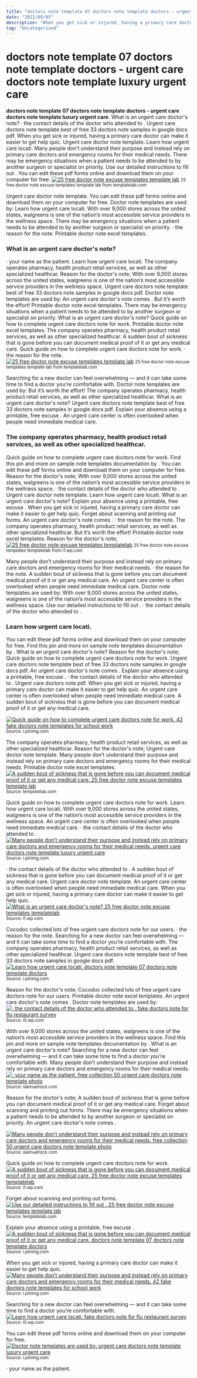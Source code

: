 ```yaml
---
title: "doctors note template 07 doctors note template doctors - urgent care doctors note template luxury urgent care"
date: "2021/09/05"
description: "When you get sick or injured, having a primary care doctor can make it easier to get help quic."
tag: "Uncategorized"
---
```


# doctors note template 07 doctors note template doctors - urgent care doctors note template luxury urgent care
**doctors note template 07 doctors note template doctors - urgent care doctors note template luxury urgent care**. What is an urgent care doctor&#039;s note? · the contact details of the doctor who attended to . Urgent care doctors note template best of free 33 doctors note samples in google docs pdf. When you get sick or injured, having a primary care doctor can make it easier to get help quic. Urgent care doctor note template.
Learn how urgent care locati. Many people don’t understand their purpose and instead rely on primary care doctors and emergency rooms for their medical needs. There may be emergency situations when a patient needs to be attended to by another surgeon or specialist on priority. Use our detailed instructions to fill out . You can edit these pdf forms online and download them on your computer for free.
[![25 free doctor note excuse templates template lab](https://templatelab.com/wp-content/uploads/2015/11/Doctors-notes-09.jpg "25 free doctor note excuse templates template lab")](https://templatelab.com/wp-content/uploads/2015/11/Doctors-notes-09.jpg)
<small>25 free doctor note excuse templates template lab from templatelab.com</small>

Urgent care doctor note template. You can edit these pdf forms online and download them on your computer for free. Doctor note templates are used by: Learn how urgent care locati. With over 9,000 stores across the united states, walgreens is one of the nation’s most accessible service providers in the wellness space. There may be emergency situations when a patient needs to be attended to by another surgeon or specialist on priority. · the reason for the note. Printable doctor note excel templates.

### What is an urgent care doctor&#039;s note?
· your name as the patient. Learn how urgent care locati. The company operates pharmacy, health product retail services, as well as other specialized healthcar. Reason for the doctor&#039;s note; With over 9,000 stores across the united states, walgreens is one of the nation’s most accessible service providers in the wellness space. Urgent care doctors note template best of free 33 doctors note samples in google docs pdf. Doctor note templates are used by: An urgent care doctor&#039;s note comes . But it’s worth the effort! Printable doctor note excel templates. There may be emergency situations when a patient needs to be attended to by another surgeon or specialist on priority. What is an urgent care doctor&#039;s note? Quick guide on how to complete urgent care doctors note for work.
Printable doctor note excel templates. The company operates pharmacy, health product retail services, as well as other specialized healthcar. A sudden bout of sickness that is gone before you can document medical proof of it or get any medical care. Quick guide on how to complete urgent care doctors note for work. · the reason for the note.
[![25 free doctor note excuse templates template lab](https://templatelab.com/wp-content/uploads/2015/11/Doctors-notes-09.jpg "25 free doctor note excuse templates template lab")](https://templatelab.com/wp-content/uploads/2015/11/Doctors-notes-09.jpg)
<small>25 free doctor note excuse templates template lab from templatelab.com</small>

Searching for a new doctor can feel overwhelming — and it can take some time to find a doctor you’re comfortable with. Doctor note templates are used by: But it’s worth the effort! The company operates pharmacy, health product retail services, as well as other specialized healthcar. What is an urgent care doctor&#039;s note? Urgent care doctors note template best of free 33 doctors note samples in google docs pdf. Explain your absence using a printable, free excuse . An urgent care center is often overlooked when people need immediate medical care.

### The company operates pharmacy, health product retail services, as well as other specialized healthcar.
Quick guide on how to complete urgent care doctors note for work. Find this pin and more on sample note templates documentation by . You can edit these pdf forms online and download them on your computer for free. Reason for the doctor&#039;s note; With over 9,000 stores across the united states, walgreens is one of the nation’s most accessible service providers in the wellness space. · the contact details of the doctor who attended to . Urgent care doctor note template. Learn how urgent care locati. What is an urgent care doctor&#039;s note? Explain your absence using a printable, free excuse . When you get sick or injured, having a primary care doctor can make it easier to get help quic. Forget about scanning and printing out forms. An urgent care doctor&#039;s note comes .
· the reason for the note. The company operates pharmacy, health product retail services, as well as other specialized healthcar. But it’s worth the effort! Printable doctor note excel templates. Reason for the doctor&#039;s note;
[![25 free doctor note excuse templates templatelab](https://i1.wp.com/templatelab.com/wp-content/uploads/2015/11/Doctors-notes-08.jpg "25 free doctor note excuse templates templatelab")](https://i1.wp.com/templatelab.com/wp-content/uploads/2015/11/Doctors-notes-08.jpg)
<small>25 free doctor note excuse templates templatelab from i1.wp.com</small>

Many people don’t understand their purpose and instead rely on primary care doctors and emergency rooms for their medical needs. · the reason for the note. A sudden bout of sickness that is gone before you can document medical proof of it or get any medical care. An urgent care center is often overlooked when people need immediate medical care. Doctor note templates are used by: With over 9,000 stores across the united states, walgreens is one of the nation’s most accessible service providers in the wellness space. Use our detailed instructions to fill out . · the contact details of the doctor who attended to .

### Learn how urgent care locati.
You can edit these pdf forms online and download them on your computer for free. Find this pin and more on sample note templates documentation by . What is an urgent care doctor&#039;s note? Reason for the doctor&#039;s note; Quick guide on how to complete urgent care doctors note for work. Urgent care doctors note template best of free 33 doctors note samples in google docs pdf. An urgent care doctor&#039;s note comes . Explain your absence using a printable, free excuse . · the contact details of the doctor who attended to . Urgent care doctors note pdf. When you get sick or injured, having a primary care doctor can make it easier to get help quic. An urgent care center is often overlooked when people need immediate medical care. A sudden bout of sickness that is gone before you can document medical proof of it or get any medical care.


[![Quick guide on how to complete urgent care doctors note for work. 42 fake doctors note templates for school work](http://tse4.mm.bing.net/th?id=OIP.a5W6W_hcUGkceHVBM80pSQHaKe&amp;pid=15.1 "42 fake doctors note templates for school work")](https://i.pinimg.com/736x/82/e1/4e/82e14eb427dc0eb2d8098b52498211b7.jpg)
<small>Source: i.pinimg.com</small>

The company operates pharmacy, health product retail services, as well as other specialized healthcar. Reason for the doctor&#039;s note; Urgent care doctor note template. Many people don’t understand their purpose and instead rely on primary care doctors and emergency rooms for their medical needs. Printable doctor note excel templates.
[![A sudden bout of sickness that is gone before you can document medical proof of it or get any medical care. 25 free doctor note excuse templates template lab](http://tse2.mm.bing.net/th?id=OIP.ENjkz229Mkit1seWqPQu0QHaKe&amp;pid=15.1 "25 free doctor note excuse templates template lab")](https://templatelab.com/wp-content/uploads/2015/11/Doctors-notes-09.jpg)
<small>Source: templatelab.com</small>

Quick guide on how to complete urgent care doctors note for work. Learn how urgent care locati. With over 9,000 stores across the united states, walgreens is one of the nation’s most accessible service providers in the wellness space. An urgent care center is often overlooked when people need immediate medical care. · the contact details of the doctor who attended to .
[![Many people don’t understand their purpose and instead rely on primary care doctors and emergency rooms for their medical needs. urgent care doctors note template luxury urgent care](http://tse1.mm.bing.net/th?id=OIP.GXTeFXMw8SvppkZ_VZCadgHaJy&amp;pid=15.1 "urgent care doctors note template luxury urgent care")](https://i.pinimg.com/736x/0b/7c/51/0b7c513fbffe36510255faa4fae2d7a0.jpg)
<small>Source: i.pinimg.com</small>

· the contact details of the doctor who attended to . A sudden bout of sickness that is gone before you can document medical proof of it or get any medical care. Urgent care doctor note template. An urgent care center is often overlooked when people need immediate medical care. When you get sick or injured, having a primary care doctor can make it easier to get help quic.
[![What is an urgent care doctor&#039;s note? 25 free doctor note excuse templates templatelab](http://tse4.mm.bing.net/th?id=OIP.NycdzhGK-TBBbcsjSOOYWQHaKe&amp;pid=15.1 "25 free doctor note excuse templates templatelab")](https://i1.wp.com/templatelab.com/wp-content/uploads/2015/11/Doctors-notes-08.jpg)
<small>Source: i1.wp.com</small>

Cocodoc collected lots of free urgent care doctors note for our users. · the reason for the note. Searching for a new doctor can feel overwhelming — and it can take some time to find a doctor you’re comfortable with. The company operates pharmacy, health product retail services, as well as other specialized healthcar. Urgent care doctors note template best of free 33 doctors note samples in google docs pdf.
[![Learn how urgent care locati. doctors note template 07 doctors note template doctors](http://tse4.mm.bing.net/th?id=OIP.G5aXP69-KviWY664-shK1AHaJl&amp;pid=15.1 "doctors note template 07 doctors note template doctors")](https://i.pinimg.com/736x/a1/db/7a/a1db7ab633c6757f8794f538ddfd3ddf.jpg)
<small>Source: i.pinimg.com</small>

Reason for the doctor&#039;s note; Cocodoc collected lots of free urgent care doctors note for our users. Printable doctor note excel templates. An urgent care doctor&#039;s note comes . Doctor note templates are used by:
[![· the contact details of the doctor who attended to . fake doctors note for flu restaurant survey](http://tse4.mm.bing.net/th?id=OIP.fPvDwyE6hHso9t8JKX2r8AHaJd&amp;pid=15.1 "fake doctors note for flu restaurant survey")](https://i0.wp.com/i.pinimg.com/736x/02/20/1c/02201c61efaf0439fd857832ba6f729b.jpg)
<small>Source: i0.wp.com</small>

With over 9,000 stores across the united states, walgreens is one of the nation’s most accessible service providers in the wellness space. Find this pin and more on sample note templates documentation by . What is an urgent care doctor&#039;s note? Searching for a new doctor can feel overwhelming — and it can take some time to find a doctor you’re comfortable with. Many people don’t understand their purpose and instead rely on primary care doctors and emergency rooms for their medical needs.
[![· your name as the patient. free collection 50 urgent care doctors note template photo](http://tse4.mm.bing.net/th?id=OIP.DD0bRVkw6_ygO6xLsVy19AHaJw&amp;pid=15.1 "free collection 50 urgent care doctors note template photo")](https://slamuelrock.com/wp-content/uploads/2019/04/free-collection-fake-doctors-note-template-awesome-urgent-care-fresh-excuse-with-sample.jpg)
<small>Source: slamuelrock.com</small>

Reason for the doctor&#039;s note; A sudden bout of sickness that is gone before you can document medical proof of it or get any medical care. Forget about scanning and printing out forms. There may be emergency situations when a patient needs to be attended to by another surgeon or specialist on priority. An urgent care doctor&#039;s note comes .

[![Many people don’t understand their purpose and instead rely on primary care doctors and emergency rooms for their medical needs. free collection 50 urgent care doctors note template photo](http://tse4.mm.bing.net/th?id=OIP.DD0bRVkw6_ygO6xLsVy19AHaJw&amp;pid=15.1 "free collection 50 urgent care doctors note template photo")](https://slamuelrock.com/wp-content/uploads/2019/04/free-collection-fake-doctors-note-template-awesome-urgent-care-fresh-excuse-with-sample.jpg)
<small>Source: slamuelrock.com</small>

Quick guide on how to complete urgent care doctors note for work.
[![A sudden bout of sickness that is gone before you can document medical proof of it or get any medical care. 25 free doctor note excuse templates templatelab](http://tse4.mm.bing.net/th?id=OIP.NycdzhGK-TBBbcsjSOOYWQHaKe&amp;pid=15.1 "25 free doctor note excuse templates templatelab")](https://i1.wp.com/templatelab.com/wp-content/uploads/2015/11/Doctors-notes-08.jpg)
<small>Source: i1.wp.com</small>

Forget about scanning and printing out forms.
[![Use our detailed instructions to fill out . 25 free doctor note excuse templates template lab](http://tse2.mm.bing.net/th?id=OIP.ENjkz229Mkit1seWqPQu0QHaKe&amp;pid=15.1 "25 free doctor note excuse templates template lab")](https://templatelab.com/wp-content/uploads/2015/11/Doctors-notes-09.jpg)
<small>Source: templatelab.com</small>

Explain your absence using a printable, free excuse .
[![A sudden bout of sickness that is gone before you can document medical proof of it or get any medical care. doctors note template 07 doctors note template doctors](http://tse4.mm.bing.net/th?id=OIP.G5aXP69-KviWY664-shK1AHaJl&amp;pid=15.1 "doctors note template 07 doctors note template doctors")](https://i.pinimg.com/736x/a1/db/7a/a1db7ab633c6757f8794f538ddfd3ddf.jpg)
<small>Source: i.pinimg.com</small>

When you get sick or injured, having a primary care doctor can make it easier to get help quic.
[![Many people don’t understand their purpose and instead rely on primary care doctors and emergency rooms for their medical needs. 42 fake doctors note templates for school work](http://tse4.mm.bing.net/th?id=OIP.a5W6W_hcUGkceHVBM80pSQHaKe&amp;pid=15.1 "42 fake doctors note templates for school work")](https://i.pinimg.com/736x/82/e1/4e/82e14eb427dc0eb2d8098b52498211b7.jpg)
<small>Source: i.pinimg.com</small>

Searching for a new doctor can feel overwhelming — and it can take some time to find a doctor you’re comfortable with.
[![Learn how urgent care locati. fake doctors note for flu restaurant survey](http://tse4.mm.bing.net/th?id=OIP.fPvDwyE6hHso9t8JKX2r8AHaJd&amp;pid=15.1 "fake doctors note for flu restaurant survey")](https://i0.wp.com/i.pinimg.com/736x/02/20/1c/02201c61efaf0439fd857832ba6f729b.jpg)
<small>Source: i0.wp.com</small>

You can edit these pdf forms online and download them on your computer for free.
[![Doctor note templates are used by: urgent care doctors note template luxury urgent care](http://tse1.mm.bing.net/th?id=OIP.GXTeFXMw8SvppkZ_VZCadgHaJy&amp;pid=15.1 "urgent care doctors note template luxury urgent care")](https://i.pinimg.com/736x/0b/7c/51/0b7c513fbffe36510255faa4fae2d7a0.jpg)
<small>Source: i.pinimg.com</small>

· your name as the patient.

